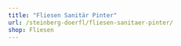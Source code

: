 ```yaml
---
title: "Fliesen Sanitär Pinter"
url: /steinberg-doerfl/fliesen-sanitaer-pinter/
shop: Fliesen
---
```

